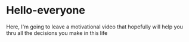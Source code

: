 # Hello-everyone
Here, I'm going to leave a motivational video that hopefully will help you thru all the decisions you make in this life

